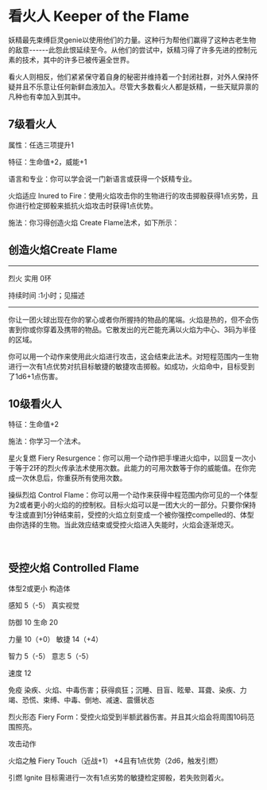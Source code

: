 # 看火人 Keeper of the Flame

妖精最先束缚巨灵genie以使用他们的力量。这种行为帮他们赢得了这种古老生物的敌意------此怨此恨延续至今。从他们的尝试中，妖精习得了许多先进的控制元素的技术，其中的许多已被传遍全世界。

看火人则相反，他们紧紧保守着自身的秘密并维持着一个封闭社群，对外人保持怀疑并且不乐意让任何新鲜血液加入。尽管大多数看火人都是妖精，一些天赋异禀的凡种也有幸加入到其中。

## 7级看火人

属性：任选三项提升1

特征：生命值+2，威能+1

语言和专业：你可以学会说一门新语言或获得一个妖精专业。

火焰适应 Inured to
Fire：使用火焰攻击你的生物进行的攻击掷骰获得1点劣势，且你进行检定掷骰来抵抗火焰攻击时获得1点优势。

施法：你习得创造火焰 Create Flame法术，如下所示：

## 创造火焰Create Flame

------------------------------------------------------------------------

烈火 实用 0环

持续时间 :1小时；见描述

------------------------------------------------------------------------

你让一团火球出现在你的掌心或者你所握持的物品的尾端。火焰是热的，但不会伤害到你或你穿着及携带的物品。它散发出的光芒能充满以火焰为中心、3码为半径的区域。

你可以用一个动作来使用此火焰进行攻击，这会结束此法术。对短程范围内一生物进行一次有1点优势对抗目标敏捷的敏捷攻击掷骰。如成功，火焰命中，目标受到了1d6+1点伤害。

## 10级看火人

特征：生命值+2

施法：你学习一个法术。

星火复燃 Fiery
Resurgence：你可以用一个动作把手埋进火焰中，以回复一次小于等于2环的烈火传承法术使用次数。此能力的可用次数等于你的威能值。在你完成一次休息后，你重获所有使用次数。

操纵烈焰 Control
Flame：你可以用一个动作来获得中程范围内你可见的一个体型为2或者更小的火焰的的控制权。目标火焰可以是一团大火的一部分。只要你保持专注或直到1分钟结束前，受控的火焰立刻变成一个被你强控compelled的、体型由你选择的生物。当此效应结束或受控火焰进入失能时，火焰会逐渐熄灭。

 

## 受控火焰 Controlled Flame

体型2或更小 构造体

感知 5（-5） 真实视觉

防御 10 生命 20

力量 10（+0） 敏捷 14（+4）

智力 5（-5） 意志 5（-5）

速度 12

免疫
染疾、火焰、中毒伤害；获得疯狂；沉睡、目盲、眩晕、耳聋、染疾、力竭、恐慌、束缚、中毒、倒地、减速、震慑状态

烈火形态 Fiery
Form：受控火焰受到半额武器伤害。并且其火焰会将周围10码范围照亮。

攻击动作

火焰之触 Fiery Touch（近战+1） +4且有1点优势（2d6，触发引燃）

引燃 Ignite 目标需进行一次有1点劣势的敏捷检定掷骰，若失败则着火。
